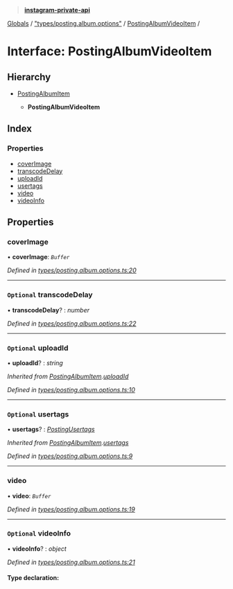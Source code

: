 > **[instagram-private-api](../README.md)**

[Globals](../README.md) / ["types/posting.album.options"](../modules/_types_posting_album_options_.md) / [PostingAlbumVideoItem](_types_posting_album_options_.postingalbumvideoitem.md) /

# Interface: PostingAlbumVideoItem

## Hierarchy

* [PostingAlbumItem](_types_posting_album_options_.postingalbumitem.md)

  * **PostingAlbumVideoItem**

## Index

### Properties

* [coverImage](_types_posting_album_options_.postingalbumvideoitem.md#coverimage)
* [transcodeDelay](_types_posting_album_options_.postingalbumvideoitem.md#optional-transcodedelay)
* [uploadId](_types_posting_album_options_.postingalbumvideoitem.md#optional-uploadid)
* [usertags](_types_posting_album_options_.postingalbumvideoitem.md#optional-usertags)
* [video](_types_posting_album_options_.postingalbumvideoitem.md#video)
* [videoInfo](_types_posting_album_options_.postingalbumvideoitem.md#optional-videoinfo)

## Properties

###  coverImage

• **coverImage**: *`Buffer`*

*Defined in [types/posting.album.options.ts:20](https://github.com/dilame/instagram-private-api/blob/173bc62/src/types/posting.album.options.ts#L20)*

___

### `Optional` transcodeDelay

• **transcodeDelay**? : *number*

*Defined in [types/posting.album.options.ts:22](https://github.com/dilame/instagram-private-api/blob/173bc62/src/types/posting.album.options.ts#L22)*

___

### `Optional` uploadId

• **uploadId**? : *string*

*Inherited from [PostingAlbumItem](_types_posting_album_options_.postingalbumitem.md).[uploadId](_types_posting_album_options_.postingalbumitem.md#optional-uploadid)*

*Defined in [types/posting.album.options.ts:10](https://github.com/dilame/instagram-private-api/blob/173bc62/src/types/posting.album.options.ts#L10)*

___

### `Optional` usertags

• **usertags**? : *[PostingUsertags](_types_posting_options_.postingusertags.md)*

*Inherited from [PostingAlbumItem](_types_posting_album_options_.postingalbumitem.md).[usertags](_types_posting_album_options_.postingalbumitem.md#optional-usertags)*

*Defined in [types/posting.album.options.ts:9](https://github.com/dilame/instagram-private-api/blob/173bc62/src/types/posting.album.options.ts#L9)*

___

###  video

• **video**: *`Buffer`*

*Defined in [types/posting.album.options.ts:19](https://github.com/dilame/instagram-private-api/blob/173bc62/src/types/posting.album.options.ts#L19)*

___

### `Optional` videoInfo

• **videoInfo**? : *object*

*Defined in [types/posting.album.options.ts:21](https://github.com/dilame/instagram-private-api/blob/173bc62/src/types/posting.album.options.ts#L21)*

#### Type declaration: